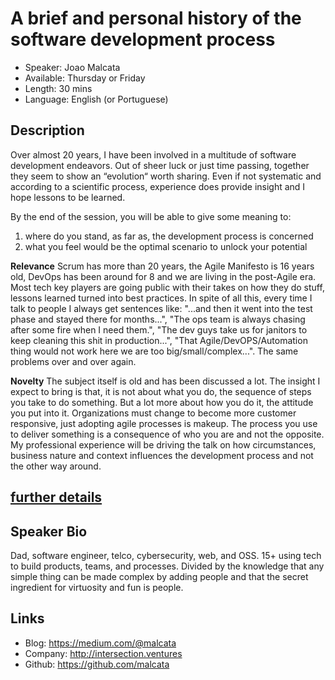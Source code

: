 A brief and personal history of the software development process
========================

* Speaker: Joao Malcata
* Available: Thursday or Friday
* Length: 30 mins
* Language: English (or Portuguese)

Description
-----------
Over almost 20 years, I have been involved in a multitude of software development endeavors. Out of sheer luck or just time passing, together they seem to show an “evolution“ worth sharing. Even if not systematic and according to a scientific process, experience does provide insight and I hope lessons to be learned.

By the end of the session, you will be able to give some meaning to:
1. where do you stand, as far as, the development process is concerned 
2. what you feel would be the optimal scenario to unlock your potential

**Relevance**
Scrum has more than 20 years, the Agile Manifesto is 16 years old, DevOps has been around for 8 and we are living in the post-Agile era. Most tech key players are going public with their takes on how they do stuff, lessons learned turned into best practices.
In spite of all this, every time I talk to people I always get sentences like: "...and then it went into the test phase and stayed there for months...", "The ops team is always chasing after some fire when I need them.", "The dev guys take us for janitors to keep cleaning this shit in production...", "That Agile/DevOPS/Automation thing would not work here we are too big/small/complex...". The same problems over and over again.

**Novelty**
The subject itself is old and has been discussed a lot.
The insight I expect to bring is that, it is not about what you do, the sequence of steps you take to do something. But a lot more about how you do it, the attitude you put into it. Organizations must change to become more customer responsive, just adopting agile processes is makeup. The process you use to deliver something is a consequence of who you are and not the opposite.
My professional experience will be driving the talk on how circumstances, business nature and context influences the development process and not the other way around.

[further details](https://medium.com/@malcata/a-brief-history-of-the-software-development-process-according-to-my-experience-15a6349bb77a)
---------------

Speaker Bio
-----------

Dad, software engineer, telco, cybersecurity, web, and OSS.
15+ using tech to build products, teams, and processes.
Divided by the knowledge that any simple thing can be made complex by adding people and that the secret ingredient for virtuosity and fun is people.

Links
-----

* Blog: https://medium.com/@malcata
* Company: http://intersection.ventures
* Github: https://github.com/malcata

